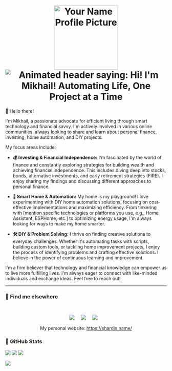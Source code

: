 <h1 align="center">
  <img src="your_profile_picture.png" width="200" alt="Your Name Profile Picture"><br />
  <img src="https://readme-typing-svg.demolab.com?font=Fira+Code&weight=600&pause=1000&color=36D399¢er=true&vCenter=true&width=435&lines=Hi!+I'm+Mikhail!+%F0%9F%91%8B;Automating+Life,+One+Project+at+a+Time" alt="Animated header saying: Hi! I'm Mikhail! Automating Life, One Project at a Time" />
</h1>


👋 Hello there!

I'm Mikhail, a passionate advocate for efficient living through smart technology and financial savvy.  I'm actively involved in various online communities, always looking to share and learn about personal finance, investing, home automation, and DIY projects.

My focus areas include:

* **💰  Investing & Financial Independence:**  I'm fascinated by the world of finance and constantly exploring strategies for building wealth and achieving financial independence. This includes diving deep into stocks, bonds, alternative investments, and early retirement strategies (FIRE).  I enjoy sharing my findings and discussing different approaches to personal finance.

* **🏡 Smart Home & Automation:** My home is my playground! I love experimenting with DIY home automation solutions, focusing on cost-effective implementations and maximizing efficiency.  From tinkering with [mention specific technologies or platforms you use, e.g., Home Assistant, ESPHome, etc.] to optimizing energy usage, I'm always looking for ways to make my home smarter.

* **🛠️ DIY & Problem Solving:** I thrive on finding creative solutions to everyday challenges.  Whether it's automating tasks with scripts, building custom tools, or tackling home improvement projects, I enjoy the process of identifying problems and crafting effective solutions.  I believe in the power of continuous learning and improvement.


I'm a firm believer that technology and financial knowledge can empower us to live more fulfilling lives. I'm always eager to connect with like-minded individuals and exchange ideas.  Feel free to reach out!

---

### 🔗 Find me elsewhere

<br />
<p align="center">
    <a href="https://t.me/empenoso"><img src="https://api.iconify.design/simple-icons/telegram.svg?height=42"></a>
    &nbsp;&nbsp;&nbsp;
    <a href="https://vk.com/shardin_name"><img src="https://api.iconify.design/simple-icons/vk.svg?height=42"></a>
    &nbsp;&nbsp;&nbsp;
    <a href="https://www.strava.com/athletes/shardin_name"><img src="https://api.iconify.design/simple-icons/strava.svg?height=42"></a>
    &nbsp;&nbsp;&nbsp;
</p>
<p align="center">
My personal website: <a href="https://shardin.name/">https://shardin.name/</a><br>
</p>

### :star2: GitHub Stats

![](https://github-profile-summary-cards.vercel.app/api/cards/profile-details?username=empenoso&theme=solarized_dark)
![](https://github-profile-summary-cards.vercel.app/api/cards/repos-per-language?username=empenoso&theme=solarized_dark)
![](https://github-profile-summary-cards.vercel.app/api/cards/stats?username=empenoso&theme=solarized_dark)

<p align="left"> <img src="https://komarev.com/ghpvc/?username=empenoso"/> </p>
